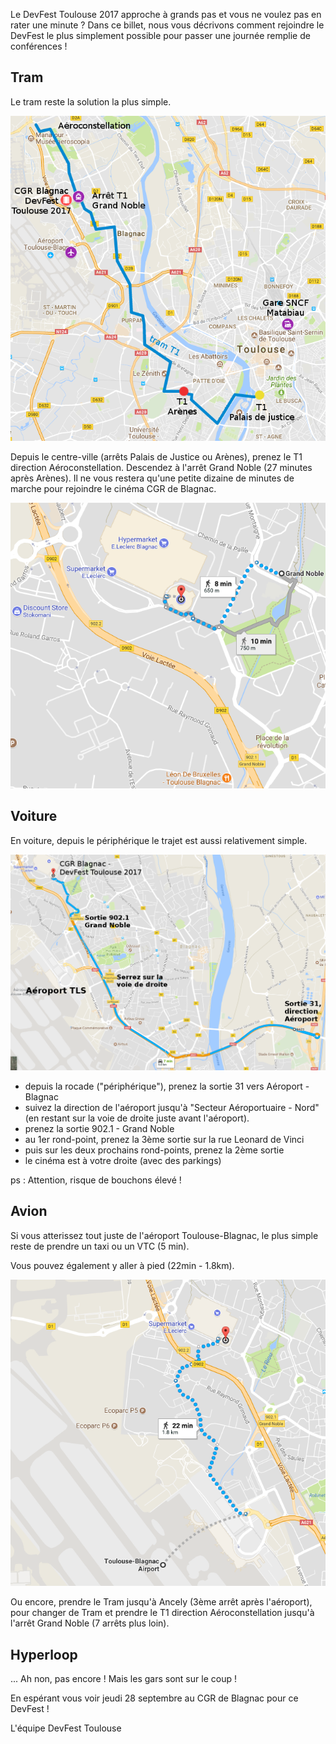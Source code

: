Le DevFest Toulouse 2017 approche à grands pas et vous ne voulez pas en rater une minute ? Dans ce billet, nous vous décrivons comment rejoindre le DevFest le plus simplement possible pour passer une journée remplie de conférences ! 

## Tram
Le tram reste la solution la plus simple. 

![Trajet en tram](./images/posts/2017-08-21-comment-venir/devfest_tram.png)

Depuis le centre-ville (arrêts Palais de Justice ou Arènes), prenez le T1 direction Aéroconstellation. Descendez à l'arrêt Grand Noble (27 minutes après Arènes). Il ne vous restera qu'une petite dizaine de minutes de marche pour rejoindre le cinéma CGR de Blagnac.

![Trajet en tram](./images/posts/2017-08-21-comment-venir/devfest_tram_pied.png)


## Voiture
En voiture, depuis le périphérique le trajet est aussi relativement simple.

![Trajet en voiture](./images/posts/2017-08-21-comment-venir/devfest_voiture.png)

* depuis la rocade ("périphérique"), prenez la sortie 31 vers Aéroport - Blagnac
* suivez la direction de l'aéroport jusqu'à "Secteur Aéroportuaire - Nord" (en restant sur la voie de droite juste avant l'aéroport).
* prenez la sortie 902.1 - Grand Noble
* au 1er rond-point, prenez la 3ème sortie sur la rue Leonard de Vinci
* puis sur les deux prochains rond-points, prenez la 2ème sortie
* le cinéma est à votre droite (avec des parkings)

ps : Attention, risque de bouchons élevé !


## Avion
Si vous atterissez tout juste de l'aéroport Toulouse-Blagnac, le plus simple reste de prendre un taxi ou un VTC (5 min). 

Vous pouvez également y aller à pied (22min - 1.8km).

![Trajet en avion](./images/posts/2017-08-21-comment-venir/devfest_aeroport_pied.png)

Ou encore, prendre le Tram jusqu'à Ancely (3ème arrêt après l'aéroport), pour changer de Tram et prendre le T1 direction Aéroconstellation jusqu'à l'arrêt Grand Noble (7 arrêts plus loin).


## Hyperloop
... Ah non, pas encore ! Mais les gars sont sur le coup !


En espérant vous voir jeudi 28 septembre au CGR de Blagnac pour ce DevFest ! 


L'équipe DevFest Toulouse
